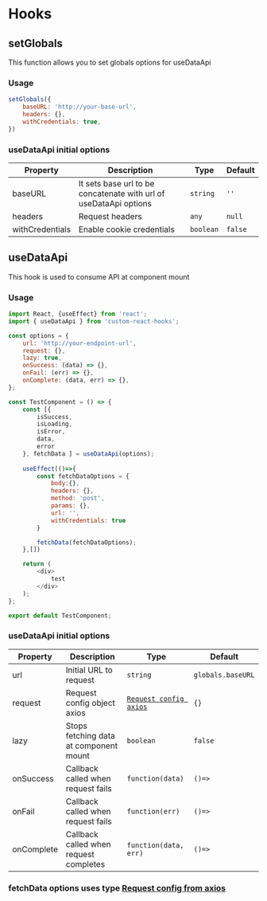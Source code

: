 # Hooks

## setGlobals
This function allows you to set globals options for useDataApi

### Usage
```js
setGlobals({
    baseURL: 'http://your-base-url',
    headers: {},
    withCredentials: true,
})
```

### useDataApi initial options
|Property|Description|Type|Default|
|-|-|-|-|
| baseURL | It sets base url to be concatenate with url of useDataApi options | `string` | `''` |
| headers | Request headers |  `any` | `null` |
| withCredentials | Enable cookie credentials | `boolean` | `false` |

## useDataApi
This hook is used to consume API at component mount

### Usage
```js
import React, {useEffect} from 'react';
import { useDataApi } from 'custom-react-hooks';

const options = {
    url: 'http://your-endpoint-url',
    request: {},
    lazy: true,
    onSuccess: (data) => {},
    onFail: (err) => {},
    onComplete: (data, err) => {},
};

const TestComponent = () => {
    const [{ 
        isSuccess, 
        isLoading, 
        isError, 
        data, 
        error
    }, fetchData ] = useDataApi(options);
    
    useEffect(()=>{
        const fetchDataOptions = {
            body:{},
            headers: {},
            method: 'post',
            params: {},
            url: '',
            withCredentials: true
        }

        fetchData(fetchDataOptions);
    },[])

    return (
        <div>
            test
        </div>
    );
};

export default TestComponent;
```

### useDataApi initial options
|Property|Description|Type|Default|
|-|-|-|-|
| url | Initial URL to request | `string` | `globals.baseURL` |
| request | Request config object axios | [`Request config axios`](https://github.com/axios/axios#request-config) | `{}` |
| lazy | Stops fetching data at component mount | `boolean` | `false` |
| onSuccess | Callback called when request fails | `function(data)` | `()=>` |
| onFail | Callback called when request fails | `function(err)`| `()=>` |
| onComplete | Callback called when request completes | `function(data, err)` | `()=>` |

### fetchData options uses type [Request config from axios](https://github.com/axios/axios#request-config)